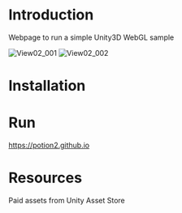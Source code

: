 # Introduction
Webpage to run a simple Unity3D WebGL sample

![View02_001](https://user-images.githubusercontent.com/58328950/230435264-f0e512a4-d0d0-462b-bc5c-2d778d3da62e.jpg)
![View02_002](https://user-images.githubusercontent.com/58328950/230435271-85166121-933e-45a3-b11e-7a0e2faceabf.jpg)

# Installation



# Run
https://potion2.github.io


# Resources
Paid assets from Unity Asset Store
